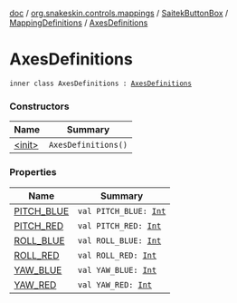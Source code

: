 [doc](../../../../index.md) / [org.snakeskin.controls.mappings](../../../index.md) / [SaitekButtonBox](../../index.md) / [MappingDefinitions](../index.md) / [AxesDefinitions](./index.md)

# AxesDefinitions

`inner class AxesDefinitions : `[`AxesDefinitions`](../../../-i-mapping-definitions/-axes-definitions.md)

### Constructors

| Name | Summary |
|---|---|
| [&lt;init&gt;](-init-.md) | `AxesDefinitions()` |

### Properties

| Name | Summary |
|---|---|
| [PITCH_BLUE](-p-i-t-c-h_-b-l-u-e.md) | `val PITCH_BLUE: `[`Int`](https://kotlinlang.org/api/latest/jvm/stdlib/kotlin/-int/index.html) |
| [PITCH_RED](-p-i-t-c-h_-r-e-d.md) | `val PITCH_RED: `[`Int`](https://kotlinlang.org/api/latest/jvm/stdlib/kotlin/-int/index.html) |
| [ROLL_BLUE](-r-o-l-l_-b-l-u-e.md) | `val ROLL_BLUE: `[`Int`](https://kotlinlang.org/api/latest/jvm/stdlib/kotlin/-int/index.html) |
| [ROLL_RED](-r-o-l-l_-r-e-d.md) | `val ROLL_RED: `[`Int`](https://kotlinlang.org/api/latest/jvm/stdlib/kotlin/-int/index.html) |
| [YAW_BLUE](-y-a-w_-b-l-u-e.md) | `val YAW_BLUE: `[`Int`](https://kotlinlang.org/api/latest/jvm/stdlib/kotlin/-int/index.html) |
| [YAW_RED](-y-a-w_-r-e-d.md) | `val YAW_RED: `[`Int`](https://kotlinlang.org/api/latest/jvm/stdlib/kotlin/-int/index.html) |
